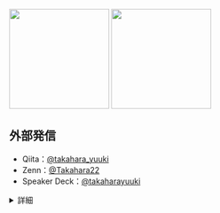<p>
  <img height="180em" src="https://github-readme-stats.vercel.app/api?username=Takaharayuuki&show_icons=true&hide_border=true&&count_private=true&include_all_commits=true" />
  <img height="180em" src="https://github-readme-stats.vercel.app/api/top-langs/?username=Takaharayuuki&exclude_repo=KNN-Image-Classification&show_icons=true&hide_border=true&layout=compact&langs_count=8"/>
</p>

## 外部発信
- Qiita：[@takahara_yuuki](https://qiita.com/takahara_yuuki)
- Zenn：[@Takahara22](https://zenn.dev/takaharayuuki22)
- Speaker Deck：[@takaharayuuki](https://speakerdeck.com/takaharayuuki)

<details>
<summary>詳細</summary>

## 経験スキル
#### Frontend
- Vue.js：◎
- Nuxt.js：◎
- React：○
- Next.js：○
- TypeScript：○
- Svelete：△

#### Backend
- Go：△
- Node.js：△
- PHP/Laravel：△
- Ruby/RubyonRails：△

#### DevOps
- Iac
  - AWS CDK：△   
  - Terraform：△
  - CloudFormation：△
- CI/CD
  - GitHub Actions：△
- クラウド
  - AWS：△
  - Azure：△

## 資格
- AWS 認定：
  - Cloud Practitioner ： 2023年05月取得
- Azure 認定：
  - AZ-900 Fundamentals ： 2023年09月取得
  - AZ-104 Azure Administrator ： 2023年10月受験に向けて　勉強中  
- IPA（情報処理推進機構） :
  - 基本情報技術者 ： 2023年12月受験に向けて　勉強中

</details>
